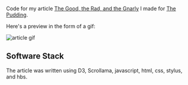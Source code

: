 Code for my article <a href="https://pudding.cool/2018/06/skate-music/">The Good, the Rad, and the Gnarly</a> I made for <a href="https://pudding.cool/">The Pudding</a>.

Here's a preview in the form of a gif:

![article gif](https://github.com/jwilber/Pudding_Skate-Music/blob/master/skatemusic.gif?raw=true)



## Software Stack

The article was written using D3, Scrollama, javascript, html, css, stylus, and hbs.
